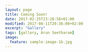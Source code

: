 ```yaml
---
layout: page
title: Coming Soon!
date: 2017-02-25T23:28:58+01:00
modified: 2017-08-11T20:36:00+02:00
excerpt: "Gallery"
tags: [gallery, Arun Seetharam]
image:
  feature: sample-image-1b.jpg
---
```

